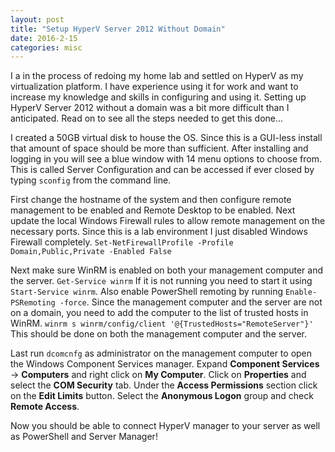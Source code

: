 ```yaml
---
layout: post
title: "Setup HyperV Server 2012 Without Domain"
date: 2016-2-15
categories: misc
---
```

I a in the process of redoing my home lab and settled on HyperV as my virtualization platform. I have experience using it for work and want to increase my knowledge and skills in configuring and using it. Setting up HyperV Server 2012 without a domain was a bit more difficult than I anticipated. Read on to see all the steps needed to get this done...

I created a 50GB virtual disk to house the OS. Since this is a GUI-less install that amount of space should be more than sufficient. After installing and logging in you will see a blue window with 14 menu options to choose from. This is called Server Configuration and can be accessed if ever closed by typing `sconfig` from the command line.

First change the hostname of the system and then configure remote management to be enabled and Remote Desktop to be enabled. Next update the local Windows Firewall rules to allow remote management on the necessary ports. Since this is a lab environment I just disabled Windows Firewall completely. `Set-NetFirewallProfile -Profile Domain,Public,Private -Enabled False`

Next make sure WinRM is enabled on both your management computer and the server. `Get-Service winrm` If it is not running you need to start it using `Start-Service winrm`. Also enable PowerShell remoting by running `Enable-PSRemoting -force`. Since the management computer and the server are not on a domain, you need to add the computer to the list of trusted hosts in WinRM. `winrm s winrm/config/client '@{TrustedHosts="RemoteServer"}'` This should be done on both the management computer and the server.

Last run `dcomcnfg` as administrator on the management computer to open the Windows Component Services manager. Expand **Component Services** -> **Computers** and right click on **My Computer**. Click on **Properties** and select the **COM Security** tab. Under the **Access Permissions** section click on the **Edit Limits** button. Select the **Anonymous Logon** group and check **Remote Access**.

Now you should be able to connect HyperV manager to your server as well as PowerShell and Server Manager!
